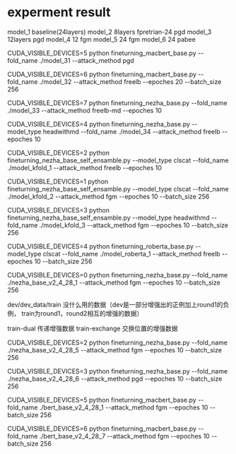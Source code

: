 # experment result

model_1 baseline(24layers)
model_2 8layers fpretrian-24 pgd
model_3 12layers pgd
model_4 12 fgm
model_5 24 fgm
model_6 24 pabee


CUDA_VISIBLE_DEVICES=5 python fineturning_macbert_base.py --fold_name ./model_31 --attack_method pgd 

CUDA_VISIBLE_DEVICES=6 python fineturning_macbert_base.py --fold_name ./model_32 --attack_method freelb --epoches 20 --batch_size 256

CUDA_VISIBLE_DEVICES=7 python fineturning_nezha_base.py --fold_name ./model_33 --attack_method freelb-md --epoches 10

CUDA_VISIBLE_DEVICES=4 python fineturning_nezha_base.py --model_type headwithmd --fold_name ./model_34 --attack_method freelb --epoches 10




CUDA_VISIBLE_DEVICES=2 python fineturning_nezha_base_self_ensamble.py --model_type clscat --fold_name ./model_kfold_1 --attack_method freelb --epoches 10

CUDA_VISIBLE_DEVICES=1 python fineturning_nezha_base_self_ensamble.py --model_type clscat --fold_name ./model_kfold_2 --attack_method fgm --epoches 10 --batch_size 256

CUDA_VISIBLE_DEVICES=3 python fineturning_nezha_base_self_ensamble.py --model_type headwithmd --fold_name ./model_kfold_3 --attack_method fgm --epoches 10 --batch_size 256

CUDA_VISIBLE_DEVICES=4 python fineturning_roberta_base.py --model_type clscat --fold_name ./model_roberta_1 --attack_method freelb --epoches 10 --batch_size 256


CUDA_VISIBLE_DEVICES=0 python fineturning_nezha_base.py --fold_name ./nezha_base_v2_4_28_1 --attack_method fgm --epoches 10 --batch_size 256


dev/dev_data/train 没什么用的数据（dev是一部分增强出的正例加上round1的负例， train为round1，round2相互的增强的数据）

train-dual 传递增强数据
train-exchange 交换位置的增强数据


CUDA_VISIBLE_DEVICES=2 python fineturning_nezha_base.py --fold_name ./nezha_base_v2_4_28_5 --attack_method fgm --epoches 10 --batch_size 256

CUDA_VISIBLE_DEVICES=3 python fineturning_nezha_base.py --fold_name ./nezha_base_v2_4_28_6 --attack_method pgd --epoches 10 --batch_size 256

CUDA_VISIBLE_DEVICES=5 python fineturning_macbert_base.py --fold_name ./bert_base_v2_4_28_1 --attack_method fgm --epoches 10 --batch_size 256

CUDA_VISIBLE_DEVICES=6 python fineturning_macbert_base.py --fold_name ./bert_base_v2_4_28_7 --attack_method fgm --epoches 10 --batch_size 256
